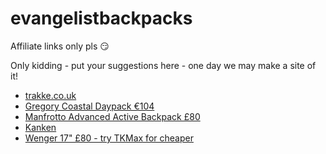 # evangelistbackpacks

Affiliate links only pls 😏

Only kidding - put your suggestions here - one day we may make a site of it!

- [trakke.co.uk](http://trakke.co.uk/)
- [Gregory Coastal Daypack €104](https://www.amazon.de/gp/product/B01DSUPNNM/ref=ox_sc_sfl_title_1?ie=UTF8&psc=1&smid=AYNKXH11CUD5O)
- [Manfrotto Advanced Active Backpack £80](https://www.manfrotto.co.uk/advanced-active-backpack-i)
- [Kanken](http://www.fjallraven.co.uk/equipment/kanken)
- [Wenger 17" £80 - try TKMax for cheaper](https://www.amazon.co.uk/gp/aw/d/B00A0IICY8)
